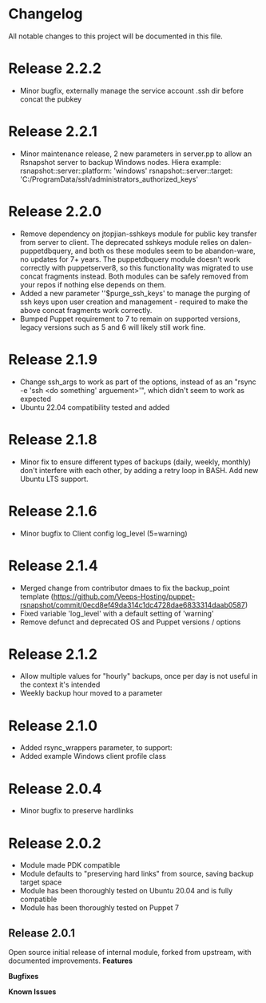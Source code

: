 # Changelog
All notable changes to this project will be documented in this file.

# Release 2.2.2
* Minor bugfix, externally manage the service account .ssh dir before concat the pubkey

# Release 2.2.1
* Minor maintenance release, 2 new parameters in server.pp to allow an Rsnapshot server to backup Windows nodes.
Hiera example:
rsnapshot::server::platform: 'windows'
rsnapshot::server::target: 'C:/ProgramData/ssh/administrators_authorized_keys'

# Release 2.2.0
* Remove dependency on jtopjian-sshkeys module for public key transfer from server to client. The deprecated sshkeys module relies on dalen-puppetdbquery, and both os these modules seem to be abandon-ware, no updates for 7+ years. The puppetdbquery module doesn't work correctly with puppetserver8, so this functionality was migrated to use concat fragments instead. Both modules can be safely removed from your repos if nothing else depends on them.
* Added a new parameter ''$purge_ssh_keys' to manage the purging of ssh keys upon user creation and management - required to make the above concat fragments work correctly.
* Bumped Puppet requirement to 7 to remain on supported versions, legacy versions such as 5 and 6 will likely still work fine.


# Release 2.1.9
* Change ssh_args to work as part of the options, instead of as an "rsync -e 'ssh <do something' arguement>'", which didn't seem to work as expected
* Ubuntu 22.04 compatibility tested and added

# Release 2.1.8
* Minor fix to ensure different types of backups (daily, weekly, monthly) don't interfere with each other, by adding a retry loop in BASH. Add new Ubuntu LTS support.

# Release 2.1.6
* Minor bugfix to Client config log_level (5=warning)

# Release 2.1.4
* Merged change from contributor dmaes to fix the backup_point template (https://github.com/Veeps-Hosting/puppet-rsnapshot/commit/0ecd8ef49da314c1dc4728dae6833314daab0587)
* Fixed variable 'log_level' with a default setting of 'warning'
* Remove defunct and deprecated OS and Puppet versions / options

# Release 2.1.2
* Allow multiple values for "hourly" backups, once per day is not useful in the context it's intended
* Weekly backup hour moved to a parameter

# Release 2.1.0
* Added rsync_wrappers parameter, to support:
* Added example Windows client profile class

# Release 2.0.4
* Minor bugfix to preserve hardlinks

# Release 2.0.2
* Module made PDK compatible
* Module defaults to "preserving hard links" from source, saving backup target space
* Module has been thoroughly tested on Ubuntu 20.04 and is fully compatible
* Module has been thoroughly tested on Puppet 7

## Release 2.0.1
Open source initial release of internal module, forked from upstream, with documented improvements.
**Features**

**Bugfixes**

**Known Issues**
